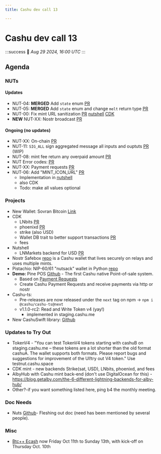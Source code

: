 ```yaml
---
title: Cashu dev call 13

---
```


# Cashu dev call 13
:::success
:calendar: _Aug 29 2024, 16:00 UTC_
:::

## Agenda
### NUTs
#### Updates
- NUT-04: **MERGED** Add `state` enum [PR](https://github.com/cashubtc/nuts/pull/141)
- NUT-05: **MERGED** Add `state` enum and change `melt` return type [PR](https://github.com/cashubtc/nuts/pull/136)
- NUT-00: Fix mint URL sanitization [PR](https://github.com/cashubtc/nuts/pull/151) [nutshell](https://github.com/cashubtc/nutshell/pull/606) [CDK](https://github.com/cashubtc/cdk/pull/283)
- **NEW** NUT-XX: Nostr broadcast [PR](https://github.com/cashubtc/nuts/pulls)

####  Ongoing (no updates)
- NUT-XX: On-chain [PR](https://github.com/cashubtc/nuts/pull/107)
- NUT-11: `SIG_ALL` sign aggregated message all inputs and ouptuts [PR](https://github.com/cashubtc/nuts/pull/149) (WIP)
- NUT-08: mint fee return any overpaid amount [PR](https://github.com/cashubtc/nuts/pull/146)
- NUT Error codes: [PR](https://github.com/cashubtc/nuts/pull/131)
- NUT-XX: Payment requests [PR](https://github.com/cashubtc/nuts/pull/124)
- NUT-06: Add "MINT_ICON_URL" [PR](https://github.com/cashubtc/nuts/pull/130)
    - Implementation in [nutshell](https://github.com/cashubtc/nutshell/pull/604)
    - also CDK
    - Todo: make all values optional

### Projects
- New Wallet: Sovran Bitcoin [Link](https://sovranbitcoin.com/)
- CDK
    - LNbits [PR](https://github.com/cashubtc/cdk/pull/305)
    - phoenixd [PR](https://github.com/cashubtc/cdk/pull/277)
    - strike (also USD)
    - Wallet DB trait to better support transactions [PR](https://github.com/cashubtc/cdk/pull/302)
    - fees
- Nutshell
    - LNMarkets backend for USD [PR](https://github.com/cashubtc/nutshell/pull/608)
- Nostr Safebox [repo](https://github.com/trbouma/safebox) is a Cashu wallet that lives securely on relays and uses multiple mints. 
- Pistachio: NIP-60/61 "nutsack" wallet in Python [repo](https://github.com/believethehype/pistachio/tree/c77d38e427cf1290ff73b4060fdd34fa8d2a18bc)
- **Demo:** Pine POS [Github](https://github.com/Egge21M/pine-pos) - The first Cashu native Point-of-sale system.
    - Based on [Payment Requests](https://github.com/cashubtc/nuts/pull/124)
    - Create Cashu Payment Requests and receive payments via http or nostr
- Cashu-ts:
    - Pre-releases are now released under the `next` tag on npm -> `npm i @cashu/cashu-ts@next`
    - v1.1.0-rc2: Read and Write Token v4 (yay!)
        - implemented in staging.cashu.me
- New CashuSwift library: [Github](https://github.com/zeugmaster/CashuSwift)

### Updates to Try Out
- TokenV4 - "You can test TokenV4 tokens starting with cashuB on staging.cashu.me – these tokens are a lot shorter than the old format cashuA. The wallet supports both formats. Please report bugs and suggestions for improvement of the UI!try out V4 token." Use testnut.cashu.space
- CDK mint - new backends Strike(sat, USD), LNbits, phoenixd, and fees
- AlbyHub with Cashu mint back-end (don't use DigitalOcean for this) - https://blog.getalby.com/the-6-different-lightning-backends-for-alby-hub/
- Other?-if you want something listed here, ping b4 the monthly meeting.

### Doc Needs
- Nuts [Github](https://github.com/cashubtc/nuts)- Fleshing out doc (need has been mentioned by several people). 

### Misc
- [Btc++ Ecash](https://btcplusplus.dev/) now Friday Oct 11th to Sunday 13th, with kick-off on Thursday Oct. 10th

